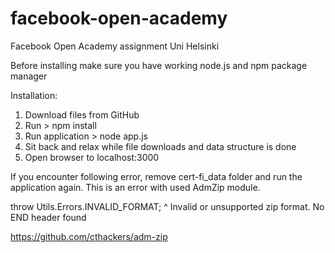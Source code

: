 facebook-open-academy
=====================

Facebook Open Academy assignment Uni Helsinki

Before installing make sure you have working node.js and npm package manager

Installation:

1. Download files from GitHub
2. Run > npm install
3. Run application > node app.js
4. Sit back and relax while file downloads and data structure is done
5. Open browser to localhost:3000


If you encounter following error, remove cert-fi_data folder and run the application again. 
This is an error with used AdmZip module.

throw Utils.Errors.INVALID_FORMAT;
                              ^
Invalid or unsupported zip format. No END header found

https://github.com/cthackers/adm-zip